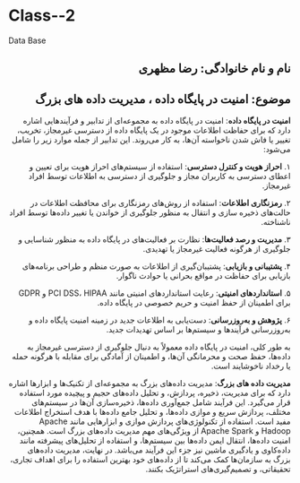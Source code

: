 # Class--2
Data Base
<h2 dir="rtl"> نام و نام خانوادگی: رضا مظهری</h2>
<h2 dir="rtl">موضوع: امنیت در پایگاه داده ، مدیریت داده های بزرگ </h2>

<div dir = "rtl">

**امنیت در پایگاه داده**:
امنیت در پایگاه داده به مجموعه‌ای از تدابیر و فرآیندهایی اشاره دارد که برای حفاظت اطلاعات موجود در یک پایگاه داده از دسترسی غیرمجاز، تخریب، تغییر یا فاش شدن ناخواسته آن‌ها، به کار می‌روند. این تدابیر از جمله موارد زیر را شامل می‌شود:

۱. **احراز هویت و کنترل دسترسی**: استفاده از سیستم‌های احراز هویت برای تعیین و اعطای دسترسی به کاربران مجاز و جلوگیری از دسترسی به اطلاعات توسط افراد غیرمجاز.

۲. **رمزنگاری اطلاعات**: استفاده از روش‌های رمزنگاری برای محافظت اطلاعات در حالت‌های ذخیره سازی و انتقال به منظور جلوگیری از خواندن یا تغییر داده‌ها توسط افراد ناشناخته.

۳. **مدیریت و رصد فعالیت‌ها**: نظارت بر فعالیت‌های در پایگاه داده به منظور شناسایی و جلوگیری از هرگونه فعالیت غیرمجاز یا تهدیدی.

۴. **پشتیبانی و بازیابی**: پشتیبان‌گیری از اطلاعات به صورت منظم و طراحی برنامه‌های بازیابی برای حفاظت در مواقع بحرانی یا حوادث ناگوار.

۵. **استانداردهای امنیتی**: رعایت استانداردهای امنیتی مانند PCI DSS، HIPAA و GDPR برای اطمینان از حفظ امنیت و حریم خصوصی در پایگاه داده.

۶. **پژوهش و به‌روزرسانی**: دست‌یابی به اطلاعات جدید در زمینه امنیت پایگاه داده و به‌روزرسانی فرآیندها و سیستم‌ها بر اساس تهدیدات جدید.

به طور کلی، امنیت در پایگاه داده معمولاً به دنبال جلوگیری از دسترسی غیرمجاز به داده‌ها، حفظ صحت و محرمانگی آن‌ها، و اطمینان از آمادگی برای مقابله با هرگونه حمله یا رخداد ناخوشایند است.

**مدیریت داده های بزرگ**:
مدیریت داده‌های بزرگ به مجموعه‌ای از تکنیک‌ها و ابزارها اشاره دارد که برای مدیریت، ذخیره، پردازش، و تحلیل داده‌های حجیم و پیچیده مورد استفاده قرار می‌گیرد. این فرآیند شامل جمع‌آوری داده‌ها، ذخیره‌سازی آن‌ها در سیستم‌های مختلف، پردازش سریع و موازی داده‌ها، و تحلیل جامع داده‌ها با هدف استخراج اطلاعات مفید است. استفاده از تکنولوژی‌های پردازش موازی و ابزارهایی مانند Apache Hadoop و Apache Spark از ویژگی‌های مهم مدیریت داده‌های بزرگ است. همچنین، امنیت داده‌ها، انتقال ایمن داده‌ها بین سیستم‌ها، و استفاده از تحلیل‌های پیشرفته مانند داده‌کاوی و یادگیری ماشین نیز جزء این فرآیند می‌باشد. در نهایت، مدیریت داده‌های بزرگ به سازمان‌ها کمک می‌کند تا از داده‌های خود بهترین استفاده را برای اهداف تجاری، تحقیقاتی، و تصمیم‌گیری‌های استراتژیک بکنند.
</div>
